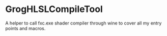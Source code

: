 # GrogHLSLCompileTool
A helper to call fxc.exe shader compiler through wine to cover all my entry points and macros.
